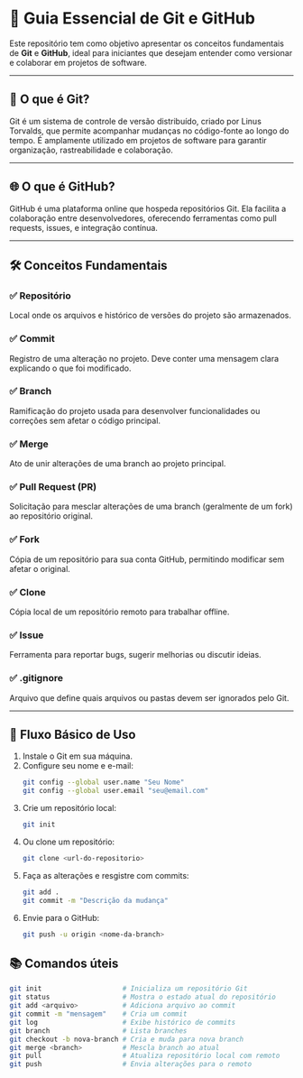 # 🧠 Guia Essencial de Git e GitHub

Este repositório tem como objetivo apresentar os conceitos fundamentais de **Git** e **GitHub**, ideal para iniciantes que desejam entender como versionar e colaborar em projetos de software.

---

## 📌 O que é Git?

Git é um sistema de controle de versão distribuído, criado por Linus Torvalds, que permite acompanhar mudanças no código-fonte ao longo do tempo. É amplamente utilizado em projetos de software para garantir organização, rastreabilidade e colaboração.

---

## 🌐 O que é GitHub?

GitHub é uma plataforma online que hospeda repositórios Git. Ela facilita a colaboração entre desenvolvedores, oferecendo ferramentas como pull requests, issues, e integração contínua.

---

## 🛠️ Conceitos Fundamentais

### ✅ Repositório
Local onde os arquivos e histórico de versões do projeto são armazenados.

### ✅ Commit
Registro de uma alteração no projeto. Deve conter uma mensagem clara explicando o que foi modificado.

### ✅ Branch
Ramificação do projeto usada para desenvolver funcionalidades ou correções sem afetar o código principal.

### ✅ Merge
Ato de unir alterações de uma branch ao projeto principal.

### ✅ Pull Request (PR)
Solicitação para mesclar alterações de uma branch (geralmente de um fork) ao repositório original.

### ✅ Fork
Cópia de um repositório para sua conta GitHub, permitindo modificar sem afetar o original.

### ✅ Clone
Cópia local de um repositório remoto para trabalhar offline.

### ✅ Issue
Ferramenta para reportar bugs, sugerir melhorias ou discutir ideias.

### ✅ .gitignore
Arquivo que define quais arquivos ou pastas devem ser ignorados pelo Git.

---

## 🚀 Fluxo Básico de Uso

1. Instale o Git em sua máquina.
2. Configure seu nome e e-mail:
   ```bash
   git config --global user.name "Seu Nome"
   git config --global user.email "seu@email.com"
3. Crie um repositório local:
   ```bash
   git init
4. Ou clone um repositório:
   ```bash
   git clone <url-do-repositorio>
5. Faça as alterações e resgistre com commits:
   ```bash
   git add .
   git commit -m "Descrição da mudança"
6. Envie para o GitHub:
   ```bash
   git push -u origin <nome-da-branch>

## 📚 Comandos úteis 
```bash
git init                    # Inicializa um repositório Git
git status                  # Mostra o estado atual do repositório
git add <arquivo>           # Adiciona arquivo ao commit
git commit -m "mensagem"    # Cria um commit
git log                     # Exibe histórico de commits
git branch                  # Lista branches
git checkout -b nova-branch # Cria e muda para nova branch
git merge <branch>          # Mescla branch ao atual
git pull                    # Atualiza repositório local com remoto
git push                    # Envia alterações para o remoto
